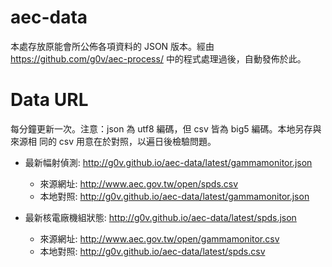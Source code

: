 aec-data
========

本處存放原能會所公佈各項資料的 JSON 版本。經由
https://github.com/g0v/aec-process/ 中的程式處理過後，自動發佈於此。

Data URL
========

每分鐘更新一次。注意：json 為 utf8 編碼，但 csv 皆為 big5 編碼。本地另存與來源相
同的 csv 用意在於對照，以遍日後檢驗問題。

- 最新幅射偵測: http://g0v.github.io/aec-data/latest/gammamonitor.json
  - 來源網址: http://www.aec.gov.tw/open/spds.csv
  - 本地對照: http://g0v.github.io/aec-data/latest/gammamonitor.json

- 最新核電廠機組狀態: http://g0v.github.io/aec-data/latest/spds.json
  - 來源網址: http://www.aec.gov.tw/open/gammamonitor.csv
  - 本地對照: http://g0v.github.io/aec-data/latest/spds.csv
